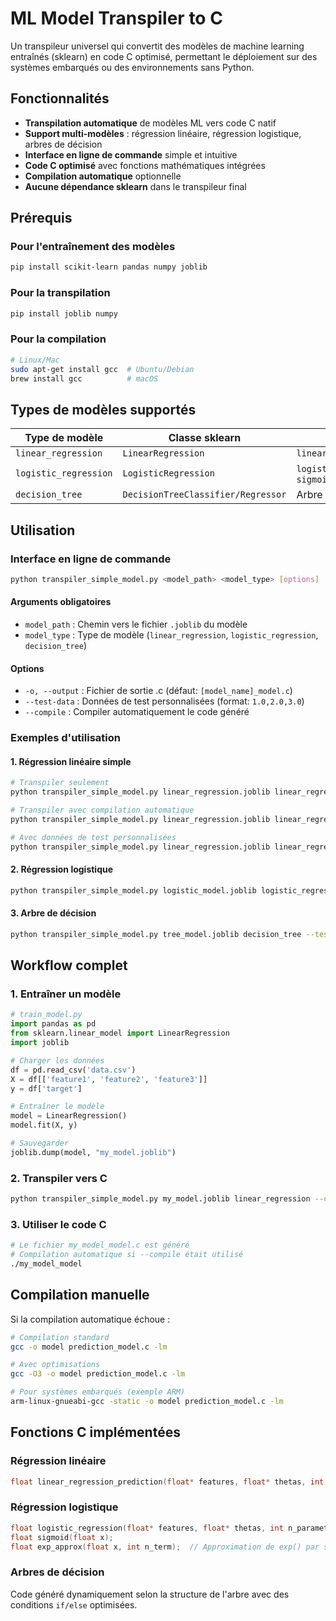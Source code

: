 # ML Model Transpiler to C

Un transpileur universel qui convertit des modèles de machine learning entraînés (sklearn) en code C optimisé, permettant le déploiement sur des systèmes embarqués ou des environnements sans Python.

## Fonctionnalités

- **Transpilation automatique** de modèles ML vers code C natif
- **Support multi-modèles** : régression linéaire, régression logistique, arbres de décision
- **Interface en ligne de commande** simple et intuitive
- **Code C optimisé** avec fonctions mathématiques intégrées
- **Compilation automatique** optionnelle
- **Aucune dépendance sklearn** dans le transpileur final

## Prérequis

### Pour l'entraînement des modèles
```bash
pip install scikit-learn pandas numpy joblib
```

### Pour la transpilation
```bash
pip install joblib numpy
```

### Pour la compilation
```bash
# Linux/Mac
sudo apt-get install gcc  # Ubuntu/Debian
brew install gcc          # macOS
```

## Types de modèles supportés

| Type de modèle | Classe sklearn | Code C généré |
|----------------|----------------|---------------|
| `linear_regression` | `LinearRegression` | `linear_regression_prediction()` |
| `logistic_regression` | `LogisticRegression` | `logistic_regression()` + `sigmoid()` |
| `decision_tree` | `DecisionTreeClassifier/Regressor` | Arbre de décision optimisé |

## Utilisation

### Interface en ligne de commande

```bash
python transpiler_simple_model.py <model_path> <model_type> [options]
```

#### Arguments obligatoires
- `model_path` : Chemin vers le fichier `.joblib` du modèle
- `model_type` : Type de modèle (`linear_regression`, `logistic_regression`, `decision_tree`)

#### Options
- `-o, --output` : Fichier de sortie .c (défaut: `[model_name]_model.c`)
- `--test-data` : Données de test personnalisées (format: `1.0,2.0,3.0`)
- `--compile` : Compiler automatiquement le code généré

### Exemples d'utilisation

#### 1. Régression linéaire simple
```bash
# Transpiler seulement
python transpiler_simple_model.py linear_regression.joblib linear_regression

# Transpiler avec compilation automatique
python transpiler_simple_model.py linear_regression.joblib linear_regression --compile

# Avec données de test personnalisées
python transpiler_simple_model.py linear_regression.joblib linear_regression --test-data 120.5,3,1
```

#### 2. Régression logistique
```bash
python transpiler_simple_model.py logistic_model.joblib logistic_regression -o classifier.c --compile
```

#### 3. Arbre de décision
```bash
python transpiler_simple_model.py tree_model.joblib decision_tree --test-data 1.5,-0.5,2.1 --compile
```

## Workflow complet

### 1. Entraîner un modèle

```python
# train_model.py
import pandas as pd
from sklearn.linear_model import LinearRegression
import joblib

# Charger les données
df = pd.read_csv('data.csv')
X = df[['feature1', 'feature2', 'feature3']]
y = df['target']

# Entraîner le modèle
model = LinearRegression()
model.fit(X, y)

# Sauvegarder
joblib.dump(model, "my_model.joblib")
```

### 2. Transpiler vers C

```bash
python transpiler_simple_model.py my_model.joblib linear_regression --compile
```

### 3. Utiliser le code C

```bash
# Le fichier my_model_model.c est généré
# Compilation automatique si --compile était utilisé
./my_model_model
```


## Compilation manuelle

Si la compilation automatique échoue :

```bash
# Compilation standard
gcc -o model prediction_model.c -lm

# Avec optimisations
gcc -O3 -o model prediction_model.c -lm

# Pour systèmes embarqués (exemple ARM)
arm-linux-gnueabi-gcc -static -o model prediction_model.c -lm
```

## Fonctions C implémentées

### Régression linéaire
```c
float linear_regression_prediction(float* features, float* thetas, int n_parameters);
```

### Régression logistique
```c
float logistic_regression(float* features, float* thetas, int n_parameter);
float sigmoid(float x);
float exp_approx(float x, int n_term);  // Approximation de exp() par série de Taylor
```

### Arbres de décision
Code généré dynamiquement selon la structure de l'arbre avec des conditions `if/else` optimisées.
